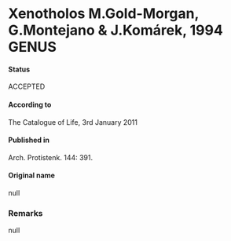 # Xenotholos M.Gold-Morgan, G.Montejano & J.Komárek, 1994 GENUS

#### Status
ACCEPTED

#### According to
The Catalogue of Life, 3rd January 2011

#### Published in
Arch. Protistenk. 144: 391.

#### Original name
null

### Remarks
null